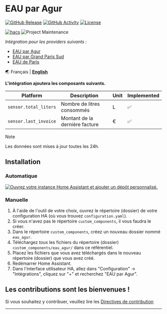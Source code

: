 # EAU par Agur

[![GitHub Release][releases-shield]][releases]
[![GitHub Activity][commits-shield]][commits]
[![License][license-shield]](LICENSE)

[![hacs][hacsbadge]][hacs]
![Project Maintenance][maintenance-shield]

_Intégration pour les providers suivants :_

- [EAU par Agur][eau_agur]
- [EAU par Grand Paris Sud][eau_grandparissud]
- [EAU de Paris][eau_de_paris]

🌏
Français |
[**English**](README.en.md)

**L'intégration ajoutera les composants suivants.**

| Platform              | Description                    | Unit | Implemented        |
|-----------------------|--------------------------------|------|--------------------|
| `sensor.total_liters` | Nombre de litres consommés     | L    | :white_check_mark: |
| `sensor.last_invoice` | Montant de la dernière facture | €    | :white_check_mark: |

> [!NOTE]
> Les données sont mises à jour toutes les 24h.

## Installation

### Automatique

[![Ouvrez votre instance Home Assistant et ajouter un dépôt personnalisé.](https://my.home-assistant.io/badges/hacs_repository.svg)](https://my.home-assistant.io/redirect/hacs_repository/?owner=acesyde&repository=hassio_agur_integration&category=integration)

### Manuelle

1. À l'aide de l'outil de votre choix, ouvrez le répertoire (dossier) de votre configuration HA (où vous
   trouvez `configuration.yaml`).
2. Si vous n'avez pas le répertoire `custom_components`, il vous faudra le créer.
3. Dans le répertoire `custom_components`, créez un nouveau dossier nommé `eau_agur`.
4. Téléchargez _tous_ les fichiers du répertoire (dossier) `custom_components/eau_agur/` dans ce référentiel.
5. Placez les fichiers que vous avez téléchargés dans le nouveau répertoire (dossier) que vous avez créé.
6. Redémarrer Home Assistant.
7. Dans l'interface utilisateur HA, allez dans "Configuration" -> "Intégrations", cliquez sur "+" et recherchez "EAU par
   Agur".

## Les contributions sont les bienvenues !

Si vous souhaitez y contribuer, veuillez lire les [Directives de contribution](CONTRIBUTING.md)

***

[eau_agur]: https://www.agur.fr/

[eau_grandparissud]: https://abonne-eau.grandparissud.fr/

[eau_de_paris]: https://agence.eaudeparis.fr/

[commits-shield]: https://img.shields.io/github/commit-activity/y/acesyde/hassio_agur_integration.svg?style=for-the-badge

[commits]: https://github.com/acesyde/hassio_agur_integration/commits/main

[hacs]: https://github.com/hacs/integration

[hacsbadge]: https://img.shields.io/badge/HACS-Custom-orange.svg?style=for-the-badge

[license-shield]: https://img.shields.io/github/license/acesyde/hassio_agur_integration.svg?style=for-the-badge

[maintenance-shield]: https://img.shields.io/badge/maintainer-Pierre%20Emmanuel%20Mercier%20%40acesyde-blue.svg?style=for-the-badge

[releases-shield]: https://img.shields.io/github/release/acesyde/hassio_agur_integration.svg?style=for-the-badge

[releases]: https://github.com/acesyde/hassio_agur_integration/releases
